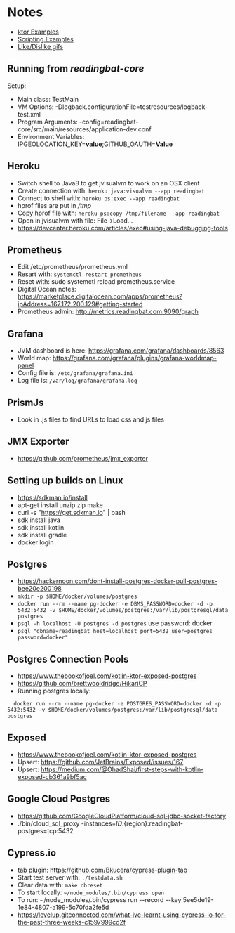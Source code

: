 # Notes

* [ktor Examples](https://github.com/ktorio/ktor-samples)
* [Scripting Examples](https://github.com/Kotlin/kotlin-script-examples)
* [Like/Dislike gifs](http://pngimg.com/imgs/symbols/like/)

## Running from *readingbat-core*
Setup:
* Main class: TestMain
* VM Options: -Dlogback.configurationFile=testresources/logback-test.xml
* Program Arguments: -config=readingbat-core/src/main/resources/application-dev.conf
* Environment Variables: IPGEOLOCATION_KEY=**value**;GITHUB_OAUTH=**Value**

## Heroku
* Switch shell to Java8 to get jvisualvm to work on an OSX client
* Create connection with: `heroku java:visualvm --app readingbat`
* Connect to shell with: `heroku ps:exec --app readingbat`
* hprof files are put in */tmp*
* Copy hprof file with: `heroku ps:copy /tmp/filename --app readingbat`
* Open in jvisualvm with file: File->Load... 
* https://devcenter.heroku.com/articles/exec#using-java-debugging-tools

## Prometheus
* Edit /etc/prometheus/prometheus.yml
* Resart with: `systemctl restart prometheus`
* Reset with: sudo systemctl reload prometheus.service
* Digital Ocean notes: https://marketplace.digitalocean.com/apps/prometheus?ipAddress=167.172.200.129#getting-started
* Prometheus admin: http://metrics.readingbat.com:9090/graph


## Grafana
* JVM dashboard is here: https://grafana.com/grafana/dashboards/8563
* World map: https://grafana.com/grafana/plugins/grafana-worldmap-panel
* Config file is: `/etc/grafana/grafana.ini`
* Log file is: `/var/log/grafana/grafana.log`

## PrismJs
* Look in .js files to find URLs to load css and js files

## JMX Exporter
* https://github.com/prometheus/jmx_exporter

## Setting up builds on Linux
* https://sdkman.io/install
* apt-get install unzip zip make
* curl -s "https://get.sdkman.io" | bash
* sdk install java 
* sdk install kotlin
* sdk install gradle
* docker login

## Postgres

* https://hackernoon.com/dont-install-postgres-docker-pull-postgres-bee20e200198
* `mkdir -p $HOME/docker/volumes/postgres`
* `docker run --rm --name pg-docker -e DBMS_PASSWORD=docker -d -p 5432:5432 -v $HOME/docker/volumes/postgres:/var/lib/postgresql/data  postgres`
* `psql -h localhost -U postgres -d postgres`  use password: docker
* `psql "dbname=readingbat host=localhost port=5432 user=postgres password=docker"`

## Postgres Connection Pools

* https://www.thebookofjoel.com/kotlin-ktor-exposed-postgres
* https://github.com/brettwooldridge/HikariCP
* Running postgres locally:

```
  docker run --rm --name pg-docker -e POSTGRES_PASSWORD=docker -d -p 5432:5432 -v $HOME/docker/volumes/postgres:/var/lib/postgresql/data  postgres
```

## Exposed

* https://www.thebookofjoel.com/kotlin-ktor-exposed-postgres
* Upsert: https://github.com/JetBrains/Exposed/issues/167
* Upsert: https://medium.com/@OhadShai/first-steps-with-kotlin-exposed-cb361a9bf5ac

## Google Cloud Postgres

* https://github.com/GoogleCloudPlatform/cloud-sql-jdbc-socket-factory
* ./bin/cloud_sql_proxy -instances=${ID}:${region}:readingbat-postgres=tcp:5432

## Cypress.io

* tab plugin: https://github.com/Bkucera/cypress-plugin-tab
* Start test server with: `./testdata.sh`
* Clear data with: `make dbreset`
* To start locally: `~/node_modules/.bin/cypress open`
* To run: ~/node_modules/.bin/cypress run --record --key 5ee5de19-1e84-4807-a199-5c70fda2fe5d
* https://levelup.gitconnected.com/what-ive-learnt-using-cypress-io-for-the-past-three-weeks-c1597999cd2f